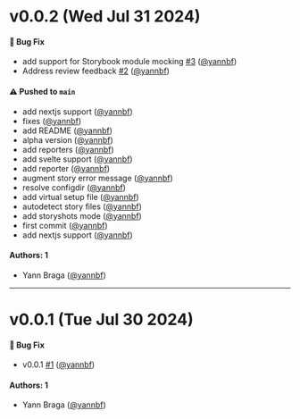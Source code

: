 # v0.0.2 (Wed Jul 31 2024)

#### 🐛 Bug Fix

- add support for Storybook module mocking [#3](https://github.com/storybookjs/vitest-plugin/pull/3) ([@yannbf](https://github.com/yannbf))
- Address review feedback [#2](https://github.com/storybookjs/vitest-plugin/pull/2) ([@yannbf](https://github.com/yannbf))

#### ⚠️ Pushed to `main`

- add nextjs support ([@yannbf](https://github.com/yannbf))
- fixes ([@yannbf](https://github.com/yannbf))
- add README ([@yannbf](https://github.com/yannbf))
- alpha version ([@yannbf](https://github.com/yannbf))
- add reporters ([@yannbf](https://github.com/yannbf))
- add svelte support ([@yannbf](https://github.com/yannbf))
- add reporter ([@yannbf](https://github.com/yannbf))
- augment story error message ([@yannbf](https://github.com/yannbf))
- resolve configdir ([@yannbf](https://github.com/yannbf))
- add virtual setup file ([@yannbf](https://github.com/yannbf))
- autodetect story files ([@yannbf](https://github.com/yannbf))
- add storyshots mode ([@yannbf](https://github.com/yannbf))
- first commit ([@yannbf](https://github.com/yannbf))
- add nextjs support ([@yannbf](https://github.com/yannbf))

#### Authors: 1

- Yann Braga ([@yannbf](https://github.com/yannbf))

---

# v0.0.1 (Tue Jul 30 2024)

#### 🐛 Bug Fix

- v0.0.1 [#1](https://github.com/storybookjs/vitest-plugin/pull/1) ([@yannbf](https://github.com/yannbf))

#### Authors: 1

- Yann Braga ([@yannbf](https://github.com/yannbf))
